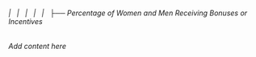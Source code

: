 ###### |   |   |   |   |   ├── Percentage of Women and Men Receiving Bonuses or Incentives

*Add content here*